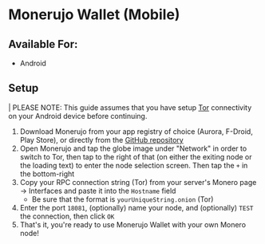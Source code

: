 # Monerujo Wallet (Mobile)
## Available For:
- Android
## Setup
| PLEASE NOTE: This guide assumes that you have setup [Tor](https://docs.start9.com/latest/user-manual/connecting/connecting-tor/tor-os/tor-android) connectivity on your Android device before continuing.

1. Download Monerujo from your app registry of choice (Aurora, F-Droid, Play Store), or directly from the [GitHub repository](https://github.com/m2049r/xmrwallet/releases)
1. Open Monerujo and tap the globe image under "Network" in order to switch to Tor, then tap to the right of that (on either the exiting node or the loading text) to enter the node selection screen.  Then tap the `+` in the bottom-right
1. Copy your RPC connection string (Tor) from your server's Monero page -> Interfaces and paste it into the `Hostname` field
    - Be sure that the format is `yourUniqueString.onion` (Tor)
1. Enter the port `18081`, (optionally) name your node, and (optionally) `TEST` the connection, then click `OK`
1. That's it, you're ready to use Monerujo Wallet with your own Monero node!
